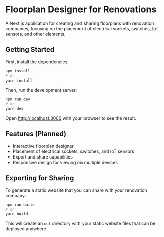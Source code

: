 # Floorplan Designer for Renovations

A Next.js application for creating and sharing floorplans with renovation companies, focusing on the placement of electrical sockets, switches, IoT sensors, and other elements.

## Getting Started

First, install the dependencies:

```bash
npm install
# or
yarn install
```

Then, run the development server:

```bash
npm run dev
# or
yarn dev
```

Open [http://localhost:3000](http://localhost:3000) with your browser to see the result.

## Features (Planned)

- Interactive floorplan designer
- Placement of electrical sockets, switches, and IoT sensors
- Export and share capabilities
- Responsive design for viewing on multiple devices

## Exporting for Sharing

To generate a static website that you can share with your renovation company:

```bash
npm run build
# or
yarn build
```

This will create an `out` directory with your static website files that can be deployed anywhere.
